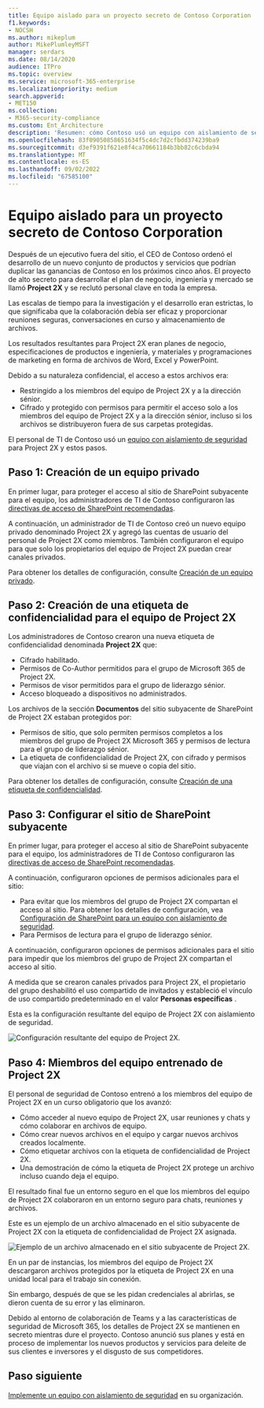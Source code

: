 ```yaml
---
title: Equipo aislado para un proyecto secreto de Contoso Corporation
f1.keywords:
- NOCSH
ms.author: mikeplum
author: MikePlumleyMSFT
manager: serdars
ms.date: 08/14/2020
audience: ITPro
ms.topic: overview
ms.service: microsoft-365-enterprise
ms.localizationpriority: medium
search.appverid:
- MET150
ms.collection:
- M365-security-compliance
ms.custom: Ent_Architecture
description: 'Resumen: cómo Contoso usó un equipo con aislamiento de seguridad para un proyecto de alto secreto para desarrollar un nuevo conjunto de productos y servicios.'
ms.openlocfilehash: 83f09050858651634f5c4dc7d2cfbdd374239ba9
ms.sourcegitcommit: d3ef9391f621e8f4ca70661184b3bb82c6cbda94
ms.translationtype: MT
ms.contentlocale: es-ES
ms.lasthandoff: 09/02/2022
ms.locfileid: "67585100"
---
```

# <a name="isolated-team-for-a-top-secret-project-of-the-contoso-corporation"></a>Equipo aislado para un proyecto secreto de Contoso Corporation

Después de un ejecutivo fuera del sitio, el CEO de Contoso ordenó el desarrollo de un nuevo conjunto de productos y servicios que podrían duplicar las ganancias de Contoso en los próximos cinco años. El proyecto de alto secreto para desarrollar el plan de negocio, ingeniería y mercado se llamó **Project 2X** y se reclutó personal clave en toda la empresa. 

Las escalas de tiempo para la investigación y el desarrollo eran estrictas, lo que significaba que la colaboración debía ser eficaz y proporcionar reuniones seguras, conversaciones en curso y almacenamiento de archivos.

Los resultados resultantes para Project 2X eran planes de negocio, especificaciones de productos e ingeniería, y materiales y programaciones de marketing en forma de archivos de Word, Excel y PowerPoint. 

Debido a su naturaleza confidencial, el acceso a estos archivos era:

- Restringido a los miembros del equipo de Project 2X y a la dirección sénior.
- Cifrado y protegido con permisos para permitir el acceso solo a los miembros del equipo de Project 2X y a la dirección sénior, incluso si los archivos se distribuyeron fuera de sus carpetas protegidas.

El personal de TI de Contoso usó un [equipo con aislamiento de seguridad](secure-teams-security-isolation.md) para Project 2X y estos pasos.

## <a name="step-1-created-a-private-team"></a>Paso 1: Creación de un equipo privado

En primer lugar, para proteger el acceso al sitio de SharePoint subyacente para el equipo, los administradores de TI de Contoso configuraron las [directivas de acceso de SharePoint recomendadas](../security/office-365-security/sharepoint-file-access-policies.md).

A continuación, un administrador de TI de Contoso creó un nuevo equipo privado denominado Project 2X y agregó las cuentas de usuario del personal de Project 2X como miembros. También configuraron el equipo para que solo los propietarios del equipo de Project 2X puedan crear canales privados.

Para obtener los detalles de configuración, consulte [Creación de un equipo privado](secure-teams-security-isolation.md#create-a-private-team).

## <a name="step-2-created-a-sensitivity-label-for-the-project-2x-team"></a>Paso 2: Creación de una etiqueta de confidencialidad para el equipo de Project 2X

Los administradores de Contoso crearon una nueva etiqueta de confidencialidad denominada **Project 2X** que:

- Cifrado habilitado.
- Permisos de Co-Author permitidos para el grupo de Microsoft 365 de Project 2X.
- Permisos de visor permitidos para el grupo de liderazgo sénior.
- Acceso bloqueado a dispositivos no administrados.

Los archivos de la sección **Documentos** del sitio subyacente de SharePoint de Project 2X estaban protegidos por:

- Permisos de sitio, que solo permiten permisos completos a los miembros del grupo de Project 2X Microsoft 365 y permisos de lectura para el grupo de liderazgo sénior.
- La etiqueta de confidencialidad de Project 2X, con cifrado y permisos que viajan con el archivo si se mueve o copia del sitio.

Para obtener los detalles de configuración, consulte [Creación de una etiqueta de confidencialidad](secure-teams-security-isolation.md#create-a-sensitivity-label).

## <a name="step-3-configured-the-underlying-sharepoint-site"></a>Paso 3: Configurar el sitio de SharePoint subyacente

En primer lugar, para proteger el acceso al sitio de SharePoint subyacente para el equipo, los administradores de TI de Contoso configuraron las [directivas de acceso de SharePoint recomendadas](../security/office-365-security/sharepoint-file-access-policies.md).

A continuación, configuraron opciones de permisos adicionales para el sitio:

- Para evitar que los miembros del grupo de Project 2X compartan el acceso al sitio. Para obtener los detalles de configuración, vea [Configuración de SharePoint para un equipo con aislamiento de seguridad](secure-teams-security-isolation.md#sharepoint-settings).
- Para Permisos de lectura para el grupo de liderazgo sénior.

A continuación, configuraron opciones de permisos adicionales para el sitio para impedir que los miembros del grupo de Project 2X compartan el acceso al sitio. 

A medida que se crearon canales privados para Project 2X, el propietario del grupo deshabilitó el uso compartido de invitados y estableció el vínculo de uso compartido predeterminado en el valor **Personas específicas** .

Esta es la configuración resultante del equipo de Project 2X con aislamiento de seguridad.

![Configuración resultante del equipo de Project 2X.](../media/contoso-team-for-top-secret-project.png)

 ## <a name="step-4-trained-project-2x-team-members"></a>Paso 4: Miembros del equipo entrenado de Project 2X

El personal de seguridad de Contoso entrenó a los miembros del equipo de Project 2X en un curso obligatorio que los avanzó:

- Cómo acceder al nuevo equipo de Project 2X, usar reuniones y chats y cómo colaborar en archivos de equipo.
- Cómo crear nuevos archivos en el equipo y cargar nuevos archivos creados localmente.
- Cómo etiquetar archivos con la etiqueta de confidencialidad de Project 2X.
- Una demostración de cómo la etiqueta de Project 2X protege un archivo incluso cuando deja el equipo.

El resultado final fue un entorno seguro en el que los miembros del equipo de Project 2X colaboraron en un entorno seguro para chats, reuniones y archivos.

Este es un ejemplo de un archivo almacenado en el sitio subyacente de Project 2X con la etiqueta de confidencialidad de Project 2X asignada.

![Ejemplo de un archivo almacenado en el sitio subyacente de Project 2X.](../media/contoso-team-for-top-secret-project-example.png)

En un par de instancias, los miembros del equipo de Project 2X descargaron archivos protegidos por la etiqueta de Project 2X en una unidad local para el trabajo sin conexión. 

Sin embargo, después de que se les pidan credenciales al abrirlas, se dieron cuenta de su error y las eliminaron.

Debido al entorno de colaboración de Teams y a las características de seguridad de Microsoft 365, los detalles de Project 2X se mantienen en secreto mientras dure el proyecto. Contoso anunció sus planes y está en proceso de implementar los nuevos productos y servicios para deleite de sus clientes e inversores y el disgusto de sus competidores.

## <a name="next-step"></a>Paso siguiente

[Implemente un equipo con aislamiento de seguridad](secure-teams-security-isolation.md) en su organización.

